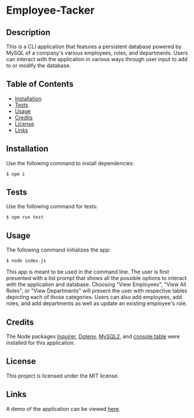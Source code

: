 # Employee-Tacker
## Description

This is a CLI application that features a persistent database powered by MySQL of a company's various employees, roles, and departments. Users can interact with the application in various ways through user input to add to or modify the database.

## Table of Contents

- [Installation](#installation)
- [Tests](#tests)
- [Usage](#usage)
- [Credits](#credits)
- [License](#license)
- [Links](#links)

## Installation

Use the following command to install dependencies:

```
$ npm i
```

## Tests

Use the following command for tests:

```
$ npm run test
```

## Usage

The following command initializes the app:

```
$ node index.js
```

This app is meant to be used in the command line. The user is first presented with a list prompt that shows all the possible options to interact with the application and database. Choosing "View Employees", "View All Roles", or "View Departments" will present the user with respective tables depicting each of those categories. Users can also add employees, add roles, and add departments as well as update an existing employee's role.

## Credits

The Node packages [Inquirer](https://www.npmjs.com/package/inquirer), [Dotenv](https://www.npmjs.com/package/dotenv), [MySQL2](https://www.npmjs.com/package/mysql2#using-prepared-statements), and [console.table](https://www.npmjs.com/package/console.table) were installed for this application.

## License

This project is licensed under the MIT license.

## Links

A demo of the application can be viewed [here](https://youtu.be/qVvEvrVmcYk).
